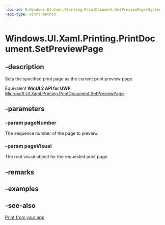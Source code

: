 ```yaml
---
-api-id: M:Windows.UI.Xaml.Printing.PrintDocument.SetPreviewPage(System.Int32,Windows.UI.Xaml.UIElement)
-api-type: winrt method
---
```


<!-- Method syntax
public void SetPreviewPage(System.Int32 pageNumber, Windows.UI.Xaml.UIElement pageVisual)
-->

# Windows.UI.Xaml.Printing.PrintDocument.SetPreviewPage

## -description
Sets the specified print page as the current print preview page.

Equivalent **WinUI 2 API for UWP**: [Microsoft.UI.Xaml.Printing.PrintDocument.SetPreviewPage](/windows/winui/api/microsoft.ui.xaml.printing.printdocument.setpreviewpage).

## -parameters
### -param pageNumber
The sequence number of the page to preview.

### -param pageVisual
The root visual object for the requested print page.

## -remarks

## -examples

## -see-also
[Print from your app](/windows/uwp/devices-sensors/print-from-your-app)
